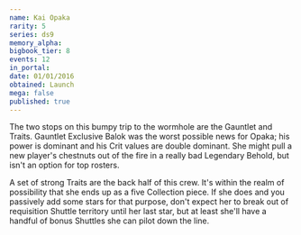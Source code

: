 ```yaml
---
name: Kai Opaka
rarity: 5
series: ds9
memory_alpha:
bigbook_tier: 8
events: 12
in_portal:
date: 01/01/2016
obtained: Launch
mega: false
published: true
---
```


The two stops on this bumpy trip to the wormhole are the Gauntlet and Traits. Gauntlet Exclusive Balok was the worst possible news for Opaka; his power is dominant and his Crit values are double dominant. She might pull a new player's chestnuts out of the fire in a really bad Legendary Behold, but isn't an option for top rosters.

A set of strong Traits are the back half of this crew. It's within the realm of possibility that she ends up as a five Collection piece. If she does and you passively add some stars for that purpose, don't expect her to break out of requisition Shuttle territory until her last star, but at least she'll have a handful of bonus Shuttles she can pilot down the line.
